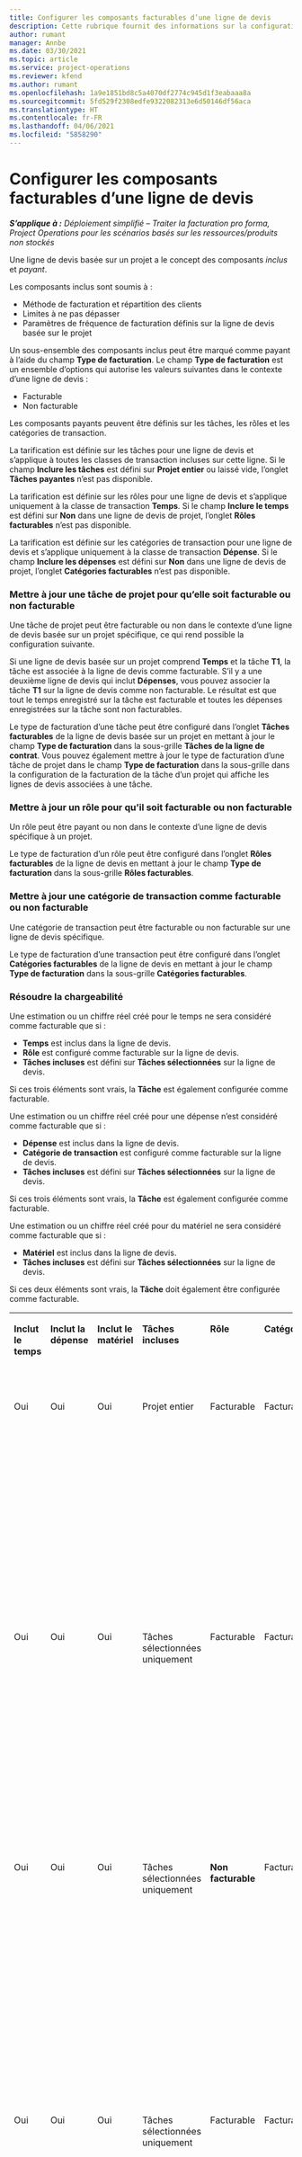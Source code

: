```yaml
---
title: Configurer les composants facturables d’une ligne de devis
description: Cette rubrique fournit des informations sur la configuration de composants payants et non facturables sur une ligne de devis basée sur un projet.
author: rumant
manager: Annbe
ms.date: 03/30/2021
ms.topic: article
ms.service: project-operations
ms.reviewer: kfend
ms.author: rumant
ms.openlocfilehash: 1a9e1851bd8c5a4070df2774c945d1f3eabaaa8a
ms.sourcegitcommit: 5fd529f2308edfe9322082313e6d50146df56aca
ms.translationtype: HT
ms.contentlocale: fr-FR
ms.lasthandoff: 04/06/2021
ms.locfileid: "5858290"
---
```

# <a name="configure-the-chargeable-components-of-a-quote-line"></a>Configurer les composants facturables d’une ligne de devis 

_**S’applique à :** Déploiement simplifié – Traiter la facturation pro forma, Project Operations pour les scénarios basés sur les ressources/produits non stockés_

Une ligne de devis basée sur un projet a le concept des composants *inclus* et *payant*.

Les composants inclus sont soumis à :

  - Méthode de facturation et répartition des clients
  - Limites à ne pas dépasser 
  - Paramètres de fréquence de facturation définis sur la ligne de devis basée sur le projet

Un sous-ensemble des composants inclus peut être marqué comme payant à l’aide du champ **Type de facturation**. Le champ **Type de facturation** est un ensemble d’options qui autorise les valeurs suivantes dans le contexte d’une ligne de devis :

  - Facturable
  - Non facturable

Les composants payants peuvent être définis sur les tâches, les rôles et les catégories de transaction.

La tarification est définie sur les tâches pour une ligne de devis et s’applique à toutes les classes de transaction incluses sur cette ligne. Si le champ **Inclure les tâches** est défini sur **Projet entier** ou laissé vide, l’onglet **Tâches payantes** n’est pas disponible.

La tarification est définie sur les rôles pour une ligne de devis et s’applique uniquement à la classe de transaction **Temps**. Si le champ **Inclure le temps** est défini sur **Non** dans une ligne de devis de projet, l’onglet **Rôles facturables** n’est pas disponible.

La tarification est définie sur les catégories de transaction pour une ligne de devis et s’applique uniquement à la classe de transaction **Dépense**. Si le champ **Inclure les dépenses** est défini sur **Non** dans une ligne de devis de projet, l’onglet **Catégories facturables** n’est pas disponible.

### <a name="update-a-project-task-to-be-chargeable-or-non-chargeable"></a>Mettre à jour une tâche de projet pour qu’elle soit facturable ou non facturable

Une tâche de projet peut être facturable ou non dans le contexte d’une ligne de devis basée sur un projet spécifique, ce qui rend possible la configuration suivante.

Si une ligne de devis basée sur un projet comprend **Temps** et la tâche **T1**, la tâche est associée à la ligne de devis comme facturable. S’il y a une deuxième ligne de devis qui inclut **Dépenses**, vous pouvez associer la tâche **T1** sur la ligne de devis comme non facturable. Le résultat est que tout le temps enregistré sur la tâche est facturable et toutes les dépenses enregistrées sur la tâche sont non facturables.

Le type de facturation d’une tâche peut être configuré dans l’onglet **Tâches facturables** de la ligne de devis basée sur un projet en mettant à jour le champ **Type de facturation** dans la sous-grille **Tâches de la ligne de contrat**. Vous pouvez également mettre à jour le type de facturation d’une tâche de projet dans le champ **Type de facturation** dans la sous-grille dans la configuration de la facturation de la tâche d’un projet qui affiche les lignes de devis associées à une tâche.

### <a name="update-a-role-to-be-chargeable-or-non-chargeable"></a>Mettre à jour un rôle pour qu’il soit facturable ou non facturable

Un rôle peut être payant ou non dans le contexte d’une ligne de devis spécifique à un projet.

Le type de facturation d’un rôle peut être configuré dans l’onglet **Rôles facturables** de la ligne de devis en mettant à jour le champ **Type de facturation** dans la sous-grille **Rôles facturables**.

### <a name="update-a-transaction-category-to-be-chargeable-or-non-chargeable"></a>Mettre à jour une catégorie de transaction comme facturable ou non facturable

Une catégorie de transaction peut être facturable ou non facturable sur une ligne de devis spécifique.

Le type de facturation d’une transaction peut être configuré dans l’onglet **Catégories facturables** de la ligne de devis en mettant à jour le champ **Type de facturation** dans la sous-grille **Catégories facturables**.

### <a name="resolve-chargeability"></a>Résoudre la chargeabilité
Une estimation ou un chiffre réel créé pour le temps ne sera considéré comme facturable que si :

   - **Temps** est inclus dans la ligne de devis.
   - **Rôle** est configuré comme facturable sur la ligne de devis.
   - **Tâches incluses** est défini sur **Tâches sélectionnées** sur la ligne de devis. 

Si ces trois éléments sont vrais, la **Tâche** est également configurée comme facturable. 

Une estimation ou un chiffre réel créé pour une dépense n’est considéré comme facturable que si : 

   - **Dépense** est inclus dans la ligne de devis.
   - **Catégorie de transaction** est configuré comme facturable sur la ligne de devis.
   - **Tâches incluses** est défini sur **Tâches sélectionnées** sur la ligne de devis.

Si ces trois éléments sont vrais, la **Tâche** est également configurée comme facturable. 

Une estimation ou un chiffre réel créé pour du matériel ne sera considéré comme facturable que si :

   - **Matériel** est inclus dans la ligne de devis.
   - **Tâches incluses** est défini sur **Tâches sélectionnées** sur la ligne de devis.

Si ces deux éléments sont vrais, la **Tâche** doit également être configurée comme facturable. 


<table border="0" cellspacing="0" cellpadding="0">
    <tbody>
        <tr>
            <td width="70" valign="top">
                <p>
                    <strong>Inclut le temps</strong>
                </p>
            </td>
            <td width="78" valign="top">
                <p>
                    <strong>Inclut la dépense</strong>
                    <strong></strong>
                </p>
            </td>
            <td width="63" valign="top">
                <p>
                    <strong>Inclut le matériel</strong>
                    <strong></strong>
                </p>
            </td>
            <td width="75" valign="top">
                <p>
                    <strong>Tâches incluses</strong>
                    <strong></strong>
                </p>
            </td>
            <td width="65" valign="top">
                <p>
                    <strong>Rôle</strong>
                    <strong></strong>
                </p>
            </td>
            <td width="70" valign="top">
                <p>
                    <strong>Catégorie</strong>
                    <strong></strong>
                </p>
            </td>
            <td width="65" valign="top">
                <p>
                    <strong>Tâche</strong>
                    <strong></strong>
                </p>
            </td>
            <td width="350" valign="top">
                <p>
                    <strong>Impact sur le fait que l’élément soit facturable</strong>
                </p>
            </td>
        </tr>
        <tr>
            <td width="70" valign="top">
                <p>
Oui </p>
            </td>
            <td width="78" valign="top">
                <p>
Oui </p>
            </td>
            <td width="63" valign="top">
                <p>
Oui </p>
            </td>
            <td width="75" valign="top">
                <p>
Projet entier </p>
            </td>
            <td width="65" valign="top">
                <p>
Facturable </p>
            </td>
            <td width="70" valign="top">
                <p>
Facturable </p>
            </td>
            <td width="65" valign="top">
                <p>
Ne peut pas être défini </p>
            </td>
            <td width="350" valign="top">
                <p>
Facturation à l’heure actuelle : Facturable </p>
                <p>
Type de facturation sur les dépenses réelles : facturable </p>
                <p>
Type de facturation à partir du chiffre réel de matériel : Facturable </p>
            </td>
        </tr>
        <tr>
            <td width="70" valign="top">
                <p>
Oui </p>
            </td>
            <td width="78" valign="top">
                <p>
Oui </p>
            </td>
            <td width="63" valign="top">
                <p>
Oui </p>
            </td>
            <td width="75" valign="top">
                <p>
Tâches sélectionnées uniquement </p>
            </td>
            <td width="65" valign="top">
                <p>
Facturable </p>
            </td>
            <td width="70" valign="top">
                <p>
Facturable </p>
            </td>
            <td width="65" valign="top">
                <p>
Facturable </p>
            </td>
            <td width="350" valign="top">
                <p>
Facturation à l’heure actuelle : Facturable </p>
                <p>
Type de facturation sur les dépenses réelles : facturable </p>
                <p>
Type de facturation à partir du chiffre réel de matériel : Facturable </p>
            </td>
        </tr>
        <tr>
            <td width="70" valign="top">
                <p>
Oui </p>
            </td>
            <td width="78" valign="top">
                <p>
Oui </p>
            </td>
            <td width="63" valign="top">
                <p>
Oui </p>
            </td>
            <td width="75" valign="top">
                <p>
Tâches sélectionnées uniquement </p>
            </td>
            <td width="65" valign="top">
                <p>
                    <strong>Non facturable</strong>
                </p>
            </td>
            <td width="70" valign="top">
                <p>
Facturable </p>
            </td>
            <td width="65" valign="top">
                <p>
Facturable </p>
            </td>
            <td width="350" valign="top">
                <p>
Facturation à partir du chiffre réel de temps : <strong>Non facturable</strong>
                </p>
                <p>
Type de facturation sur les dépenses réelles : facturable </p>
                <p>
Type de facturation à partir du chiffre réel de matériel : Facturable </p>
            </td>
        </tr>
        <tr>
            <td width="70" valign="top">
                <p>
Oui </p>
            </td>
            <td width="78" valign="top">
                <p>
Oui </p>
            </td>
            <td width="63" valign="top">
                <p>
Oui </p>
            </td>
            <td width="75" valign="top">
                <p>
Tâches sélectionnées uniquement </p>
            </td>
            <td width="65" valign="top">
                <p>
Facturable </p>
            </td>
            <td width="70" valign="top">
                <p>
Facturable </p>
            </td>
            <td width="65" valign="top">
                <p>
                    <strong>Non facturable</strong>
                </p>
            </td>
            <td width="350" valign="top">
                <p>
Facturation à partir du chiffre réel de temps : <strong>Non facturable</strong>
                </p>
                <p>
Type de facturation à partir du chiffre réel de dépenses : <strong>Non facturable</strong>
                </p>
                <p>
Type de facturation à partir du chiffre réel de matériel : <strong>Non facturable</strong>
                </p>
            </td>
        </tr>
        <tr>
            <td width="70" valign="top">
                <p>
Oui </p>
            </td>
            <td width="78" valign="top">
                <p>
Oui </p>
            </td>
            <td width="63" valign="top">
                <p>
Oui </p>
            </td>
            <td width="75" valign="top">
                <p>
Tâches sélectionnées uniquement </p>
            </td>
            <td width="65" valign="top">
                <p>
                    <strong>Non facturable</strong>
                </p>
            </td>
            <td width="70" valign="top">
                <p>
Facturable </p>
            </td>
            <td width="65" valign="top">
                <p>
                    <strong>Non facturable</strong>
                </p>
            </td>
            <td width="350" valign="top">
                <p>
Facturation à partir du chiffre réel de temps : <strong>Non facturable</strong>
                </p>
                <p>
Type de facturation à partir du chiffre réel de dépenses : <strong>Non facturable</strong>
                </p>
                <p>
Type de facturation à partir du chiffre réel de matériel : <strong>Non facturable</strong>
                </p>
            </td>
        </tr>
        <tr>
            <td width="70" valign="top">
                <p>
Oui </p>
            </td>
            <td width="78" valign="top">
                <p>
Oui </p>
            </td>
            <td width="63" valign="top">
                <p>
Oui </p>
            </td>
            <td width="75" valign="top">
                <p>
Tâches sélectionnées uniquement </p>
            </td>
            <td width="65" valign="top">
                <p>
                    <strong>Non facturable</strong>
                </p>
            </td>
            <td width="70" valign="top">
                <p>
                    <strong>Non facturable</strong>
                </p>
            </td>
            <td width="65" valign="top">
                <p>
Facturable </p>
            </td>
            <td width="350" valign="top">
                <p>
Facturation à partir du chiffre réel de temps : <strong>Non facturable</strong>
                </p>
                <p>
Type de facturation à partir du chiffre réel de dépenses : <strong>Non facturable</strong>
                </p>
                <p>
Type de facturation à partir du chiffre réel de matériel : Facturable </p>
            </td>
        </tr>
        <tr>
            <td width="70" valign="top">
                <p>
                    <strong>No</strong>
                </p>
            </td>
            <td width="78" valign="top">
                <p>
Oui </p>
            </td>
            <td width="63" valign="top">
                <p>
Oui </p>
            </td>
            <td width="75" valign="top">
                <p>
Projet entier </p>
            </td>
            <td width="65" valign="top">
                <p>
Ne peut pas être défini </p>
            </td>
            <td width="70" valign="top">
                <p>
                    <strong>Facturable</strong>
                </p>
            </td>
            <td width="65" valign="top">
                <p>
Ne peut pas être défini </p>
            </td>
            <td width="350" valign="top">
                <p>
Facturation à partir du chiffre réel de temps : <strong>Non disponible</strong>
                </p>
                <p>
Type de facturation sur les dépenses réelles : facturable </p>
                <p>
Type de facturation à partir du chiffre réel de matériel : Facturable </p>
            </td>
        </tr>
        <tr>
            <td width="70" valign="top">
                <p>
                    <strong>No</strong>
                </p>
            </td>
            <td width="78" valign="top">
                <p>
Oui </p>
            </td>
            <td width="63" valign="top">
                <p>
Oui </p>
            </td>
            <td width="75" valign="top">
                <p>
Projet entier </p>
            </td>
            <td width="65" valign="top">
                <p>
Ne peut pas être défini </p>
            </td>
            <td width="70" valign="top">
                <p>
                    <strong>Non facturable</strong>
                </p>
            </td>
            <td width="65" valign="top">
                <p>
Ne peut pas être défini </p>
            </td>
            <td width="350" valign="top">
                <p>
Facturation à partir du chiffre réel de temps : <strong>Non disponible</strong>
                </p>
                <p>
Type de facturation à partir du chiffre réel de dépenses : <strong>Non facturable</strong>
                </p>
                <p>
Type de facturation à partir du chiffre réel de matériel : Facturable </p>
            </td>
        </tr>
        <tr>
            <td width="70" valign="top">
                <p>
Oui </p>
            </td>
            <td width="78" valign="top">
                <p>
                    <strong>No</strong>
                </p>
            </td>
            <td width="63" valign="top">
                <p>
Oui </p>
            </td>
            <td width="75" valign="top">
                <p>
Projet entier </p>
            </td>
            <td width="65" valign="top">
                <p>
Facturable </p>
            </td>
            <td width="70" valign="top">
                <p>
Ne peut pas être défini </p>
            </td>
            <td width="65" valign="top">
                <p>
Ne peut pas être défini </p>
            </td>
            <td width="350" valign="top">
                <p>
Facturation à l’heure actuelle : Facturable </p>
                <p>
Type de facturation à partir du chiffre réel de dépenses : <strong>Non disponible</strong>
                </p>
                <p>
Type de facturation à partir du chiffre réel de matériel : Facturable </p>
            </td>
        </tr>
        <tr>
            <td width="70" valign="top">
                <p>
Oui </p>
            </td>
            <td width="78" valign="top">
                <p>
                    <strong>No</strong>
                </p>
            </td>
            <td width="63" valign="top">
                <p>
Oui </p>
            </td>
            <td width="75" valign="top">
                <p>
Projet entier </p>
            </td>
            <td width="65" valign="top">
                <p>
                    <strong>Non facturable</strong>
                </p>
            </td>
            <td width="70" valign="top">
                <p>
Ne peut pas être défini </p>
            </td>
            <td width="65" valign="top">
                <p>
Ne peut pas être défini </p>
            </td>
            <td width="350" valign="top">
                <p>
Facturation à partir du chiffre réel de temps : <strong>Non facturable</strong>
                </p>
                <p>
Type de facturation à partir du chiffre réel de dépenses : <strong>Non disponible</strong>
                </p>
                <p>
Type de facturation à partir du chiffre réel de matériel : Facturable </p>
            </td>
        </tr>
        <tr>
            <td width="70" valign="top">
                <p>
Oui </p>
            </td>
            <td width="78" valign="top">
                <p>
Oui </p>
            </td>
            <td width="63" valign="top">
                <p>
                    <strong>No</strong>
                </p>
            </td>
            <td width="75" valign="top">
                <p>
Projet entier </p>
            </td>
            <td width="65" valign="top">
                <p>
Facturable </p>
            </td>
            <td width="70" valign="top">
                <p>
Facturable </p>
            </td>
            <td width="65" valign="top">
                <p>
Ne peut pas être défini </p>
            </td>
            <td width="350" valign="top">
                <p>
Facturation à l’heure actuelle : Facturable </p>
                <p>
Type de facturation sur les dépenses réelles : facturable </p>
                <p>
Type de facturation à partir du chiffre réel de matériel : <strong>Non disponible</strong>
                </p>
            </td>
        </tr>
        <tr>
            <td width="70" valign="top">
                <p>
Oui </p>
            </td>
            <td width="78" valign="top">
                <p>
Oui </p>
            </td>
            <td width="63" valign="top">
                <p>
                    <strong>No</strong>
                </p>
            </td>
            <td width="75" valign="top">
                <p>
Projet entier </p>
            </td>
            <td width="65" valign="top">
                <p>
                    <strong>Non facturable</strong>
                </p>
            </td>
            <td width="70" valign="top">
                <p>
                    <strong>Non facturable</strong>
                </p>
            </td>
            <td width="65" valign="top">
                <p>
Ne peut pas être défini </p>
            </td>
            <td width="350" valign="top">
                <p>
Facturation à partir du chiffre réel de temps : <strong>Non facturable</strong>
                </p>
                <p>
Type de facturation à partir du chiffre réel de dépenses : <strong>Non facturable</strong>
                </p>
                <p>
Type de facturation à partir du chiffre réel de matériel : <strong>Non disponible</strong>
                </p>
            </td>
        </tr>
    </tbody>
</table>



[!INCLUDE[footer-include](../../includes/footer-banner.md)]
